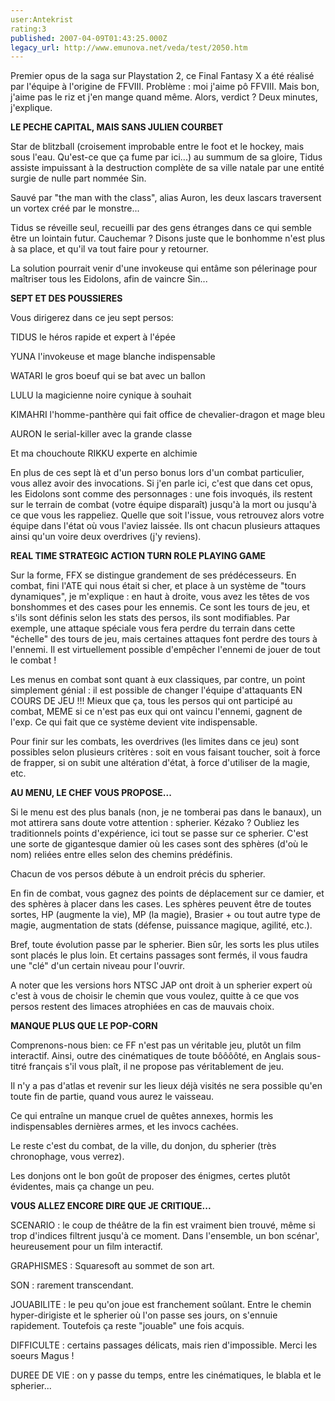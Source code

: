 ```yaml
---
user:Antekrist
rating:3
published: 2007-04-09T01:43:25.000Z
legacy_url: http://www.emunova.net/veda/test/2050.htm
---
```

Premier opus de la saga sur Playstation 2, ce Final Fantasy X a été réalisé par l'équipe à l'origine de FFVIII. Problème : moi j'aime pô FFVIII. Mais bon, j'aime pas le riz et j'en mange quand même. Alors, verdict ? Deux minutes, j'explique.  

  

**LE PECHE CAPITAL, MAIS SANS JULIEN COURBET**  

Star de blitzball (croisement improbable entre le foot et le hockey, mais sous l'eau. Qu'est-ce que ça fume par ici...) au summum de sa gloire, Tidus assiste impuissant à la destruction complète de sa ville natale par une entité surgie de nulle part nommée Sin.  

Sauvé par "the man with the class", alias Auron, les deux lascars traversent un vortex créé par le monstre...  

Tidus se réveille seul, recueilli par des gens étranges dans ce qui semble être un lointain futur. Cauchemar ? Disons juste que le bonhomme n'est plus à sa place, et qu'il va tout faire pour y retourner.  

La solution pourrait venir d'une invokeuse qui entâme son pélerinage pour maîtriser tous les Eidolons, afin de vaincre Sin...  

  

**SEPT ET DES POUSSIERES**  

Vous dirigerez dans ce jeu sept persos:  

TIDUS le héros rapide et expert à l'épée  

YUNA l'invokeuse et mage blanche indispensable  

WATARI le gros boeuf qui se bat avec un ballon  

LULU la magicienne noire cynique à souhait  

KIMAHRI l'homme-panthère qui fait office de chevalier-dragon et mage bleu  

AURON le serial-killer avec la grande classe  

Et ma chouchoute RIKKU experte en alchimie  

En plus de ces sept là et d'un perso bonus lors d'un combat particulier, vous allez avoir des invocations. Si j'en parle ici, c'est que dans cet opus, les Eidolons sont comme des personnages : une fois invoqués, ils restent sur le terrain de combat (votre équipe disparaît) jusqu'à la mort ou jusqu'à ce que vous les rappeliez. Quelle que soit l'issue, vous retrouvez alors votre équipe dans l'état où vous l'aviez laissée. Ils ont chacun plusieurs attaques ainsi qu'un voire deux overdrives (j'y reviens).  

  

**REAL TIME STRATEGIC ACTION TURN ROLE PLAYING GAME**  

Sur la forme, FFX se distingue grandement de ses prédécesseurs. En combat, fini l'ATE qui nous était si cher, et place à un système de "tours dynamiques", je m'explique : en haut à droite, vous avez les têtes de vos bonshommes et des cases pour les ennemis. Ce sont les tours de jeu, et s'ils sont définis selon les stats des persos, ils sont modifiables. Par exemple, une attaque spéciale vous fera perdre du terrain dans cette "échelle" des tours de jeu, mais certaines attaques font perdre des tours à l'ennemi. Il est virtuellement possible d'empêcher l'ennemi de jouer de tout le combat !  

Les menus en combat sont quant à eux classiques, par contre, un point simplement génial : il est possible de changer l'équipe d'attaquants EN COURS DE JEU !!! Mieux que ça, tous les persos qui ont participé au combat, MEME si ce n'est pas eux qui ont vaincu l'ennemi, gagnent de l'exp. Ce qui fait que ce système devient vite indispensable.  

Pour finir sur les combats, les overdrives (les limites dans ce jeu) sont possibles selon plusieurs critères : soit en vous faisant toucher, soit à force de frapper, si on subit une altération d'état, à force d'utiliser de la magie, etc.  

  

**AU MENU, LE CHEF VOUS PROPOSE...**  

Si le menu est des plus banals (non, je ne tomberai pas dans le banaux), un mot attirera sans doute votre attention : spherier. Kézako ? Oubliez les traditionnels points d'expérience, ici tout se passe sur ce spherier. C'est une sorte de gigantesque damier où les cases sont des sphères (d'où le nom) reliées entre elles selon des chemins prédéfinis.  

Chacun de vos persos débute à un endroit précis du spherier.  

En fin de combat, vous gagnez des points de déplacement sur ce damier, et des sphères à placer dans les cases. Les sphères peuvent être de toutes sortes, HP (augmente la vie), MP (la magie), Brasier + ou tout autre type de magie, augmentation de stats (défense, puissance magique, agilité, etc.).  

Bref, toute évolution passe par le spherier. Bien sûr, les sorts les plus utiles sont placés le plus loin. Et certains passages sont fermés, il vous faudra une "clé" d'un certain niveau pour l'ouvrir.  

A noter que les versions hors NTSC JAP ont droit à un spherier expert où c'est à vous de choisir le chemin que vous voulez, quitte à ce que vos persos restent des limaces atrophiées en cas de mauvais choix.  

  

**MANQUE PLUS QUE LE POP-CORN**  

Comprenons-nous bien: ce FF n'est pas un véritable jeu, plutôt un film interactif. Ainsi, outre des cinématiques de toute bôôôôté, en Anglais sous-titré français s'il vous plaît, il ne propose pas véritablement de jeu.  

Il n'y a pas d'atlas et revenir sur les lieux déjà visités ne sera possible qu'en toute fin de partie, quand vous aurez le vaisseau.  

Ce qui entraîne un manque cruel de quêtes annexes, hormis les indispensables dernières armes, et les invocs cachées.  

Le reste c'est du combat, de la ville, du donjon, du spherier (très chronophage, vous verrez).  

Les donjons ont le bon goût de proposer des énigmes, certes plutôt évidentes, mais ça change un peu.  

  

**VOUS ALLEZ ENCORE DIRE QUE JE CRITIQUE...**  

SCENARIO : le coup de théâtre de la fin est vraiment bien trouvé, même si trop d'indices filtrent jusqu'à ce moment. Dans l'ensemble, un bon scénar', heureusement pour un film interactif.  

GRAPHISMES : Squaresoft au sommet de son art.  

SON : rarement transcendant.  

JOUABILITE : le peu qu'on joue est franchement soûlant. Entre le chemin hyper-dirigiste et le spherier où l'on passe ses jours, on s'ennuie rapidement. Toutefois ça reste "jouable" une fois acquis.  

DIFFICULTE : certains passages délicats, mais rien d'impossible. Merci les soeurs Magus !  

DUREE DE VIE : on y passe du temps, entre les cinématiques, le blabla et le spherier...